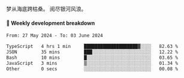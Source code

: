 梦从海底跨枯桑。
阅尽银河风浪。


#### 📝 Weekly development breakdown

<!--START_SECTION:waka-->

```txt
From: 27 May 2024 - To: 03 June 2024

TypeScript   4 hrs 1 min     ████████████████████▓░░░░   82.63 %
JSON         35 mins         ███░░░░░░░░░░░░░░░░░░░░░░   12.22 %
Bash         10 mins         █░░░░░░░░░░░░░░░░░░░░░░░░   03.65 %
JavaScript   3 mins          ▒░░░░░░░░░░░░░░░░░░░░░░░░   01.34 %
Other        0 secs          ░░░░░░░░░░░░░░░░░░░░░░░░░   00.08 %
```

<!--END_SECTION:waka-->



